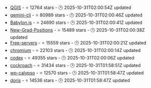 - [QGIS](https://github.com/qgis/QGIS) - ⭐ 12764 stars - 🕒 2025-10-31T02:00:54Z updated
- [gemini-cli](https://github.com/google-gemini/gemini-cli) - ⭐ 80989 stars - 🕒 2025-10-31T02:00:46Z updated
- [Babylon.js](https://github.com/BabylonJS/Babylon.js) - ⭐ 24690 stars - 🕒 2025-10-31T02:00:41Z updated
- [New-Grad-Positions](https://github.com/SimplifyJobs/New-Grad-Positions) - ⭐ 15489 stars - 🕒 2025-10-31T02:00:38Z updated
- [Free-servers](https://github.com/Pawdroid/Free-servers) - ⭐ 15559 stars - 🕒 2025-10-31T02:00:21Z updated
- [chromium](https://github.com/chromium/chromium) - ⭐ 22103 stars - 🕒 2025-10-31T02:00:14Z updated
- [codex](https://github.com/openai/codex) - ⭐ 49355 stars - 🕒 2025-10-31T02:00:06Z updated
- [cockroach](https://github.com/cockroachdb/cockroach) - ⭐ 31434 stars - 🕒 2025-10-31T01:58:51Z updated
- [wp-calypso](https://github.com/Automattic/wp-calypso) - ⭐ 12570 stars - 🕒 2025-10-31T01:58:47Z updated
- [doris](https://github.com/apache/doris) - ⭐ 14536 stars - 🕒 2025-10-31T01:58:47Z updated
